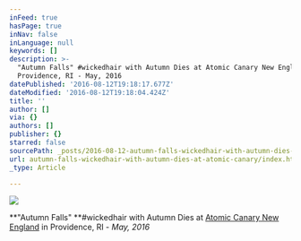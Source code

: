 ```yaml
---
inFeed: true
hasPage: true
inNav: false
inLanguage: null
keywords: []
description: >-
  "Autumn Falls" #wickedhair with Autumn Dies at Atomic Canary New England in
  Providence, RI - May, 2016 
datePublished: '2016-08-12T19:18:17.677Z'
dateModified: '2016-08-12T19:18:04.424Z'
title: ''
author: []
via: {}
authors: []
publisher: {}
starred: false
sourcePath: _posts/2016-08-12-autumn-falls-wickedhair-with-autumn-dies-at-atomic-canary.md
url: autumn-falls-wickedhair-with-autumn-dies-at-atomic-canary/index.html
_type: Article

---
```

![](https://the-grid-user-content.s3-us-west-2.amazonaws.com/c2a01af8-107b-48f3-8cdc-736f9f49398d.jpg)

**"Autumn Falls" **\#wickedhair with Autumn Dies at [Atomic Canary New England][0] in Providence, RI - _May, 2016_

[0]: http://www.atomiccanary-newengland.com/